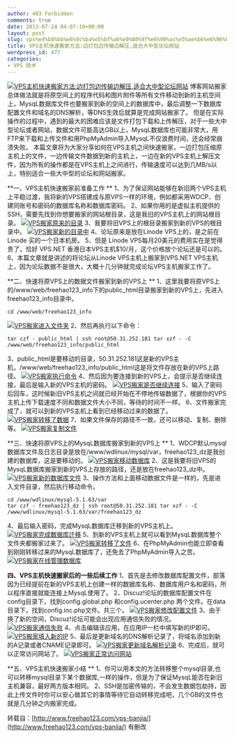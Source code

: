 ```yaml
---
author: 403 Forbidden
comments: true
date: 2013-07-24 04:07:19+00:00
layout: post
slug: vps%e4%b8%bb%e6%9c%ba%e5%bf%ab%e9%80%9f%e6%90%ac%e5%ae%b6%e6%96%b9%e6%b3%95%e8%be%b9%e6%89%93%e5%8c%85%e8%be%b9%e4%bc%a0%e8%be%93%e8%be%b9%e8%a7%a3%e5%8e%8b%e9%80%82%e5%90%88%e5%a4%a7%e4%b8%ad
title: VPS主机快速搬家方法:边打包边传输边解压,适合大中型论坛网站
wordpress_id: 477
categories:
- VPS 技术
---
```

[![VPS主机快速搬家方法:边打包边传输边解压,适合大中型论坛网站](/uploads/201307/vps-banjia_00.gif)](/uploads/201307/vps-banjia_00.gif) 
博客网站搬家总体做法就是将原空间上的程序代码和图片附件等所有文件移动到新的主机空间上，MysqL数据库文件也要搬家到新的空间上的数据库中，最后调整一下数据库配置文件和域名的DNS解析，等DNS生效后就算是完成网站搬家了。
但是在实际操作的过程中，遇到的最大的困难应该是文件打包下载和上传解压，对于一些大中型论坛或者网站，数据文件可能高达GB以上，MysqL数据库也可能非常大，用FTP来下载和上传文件和用PhpMyAdmin导入MysqL不仅浪费时间，还会经常崩溃失败。
本篇文章将为大家分享如何在VPS主机之间快速搬家，一边打包压缩原主机上的文件，一边传输文件数据到新的主机上，一边在新的VPS主机上解压文件，因为所有的操作都是在VPS主机上之间进行，传输速度可以达到几MB/s以上，特别适合一些大中型的论坛和网站搬家。

**一、VPS主机快速搬家前准备工作 **
1、为了保证网站能够在新旧两个VPS主机上平稳过渡，我将新的VPS搭建成与原VPS一样的环境，例如都采用WDCP、创建同账号和密码的数据库名称和数据库密码。
2、如果你用的是虚拟主机提供的SSH，需要先找到你想要搬家的网站根目录，这是我旧的VPS主机上的网站根目录。
[![VPS搬家原来的目录](/uploads/201307/vps-banjia_01.gif)](/uploads/201307/vps-banjia_01.gif) 
3、我要将旧VPS上的根目录搬家到新的VPS的根目录中。
[![VPS搬家新的目录中](/uploads/201307/vps-banjia_02.gif)](/uploads/201307/vps-banjia_02.gif) 
4、论坛原来是放在Linode VPS上的，是之前在 Linode 买的一个日本机房。
5、但是 Linode VPS每月20美元的费用实在是觉得贵了，恰好 VPS.NET 香港日本VPS主机$10/月，这个价格放个论坛还是可以的。
6、本篇文章就是讲述的将论坛从Linode VPS主机上搬家到VPS.NET VPS主机上，因为论坛数据不是很大，大概十几分钟就完成论坛VPS主机搬家工作了。

**二、快速将原VPS上的数据文件搬家到新的VPS上 **
1、这里我要将原VPS上的/www/web/freehao123_info下的public_html目录搬家到新的VPS上，先进入freehao123_info目录中。
```shell
cd /www/web/freehao123_info

```

[![VPS搬家进入文件夹](/uploads/201307/vps-banjia_03.gif)](/uploads/201307/vps-banjia_03.gif) 
2、然后再执行以下命令：
```shell
tar czf - public_html | ssh root@50.31.252.181 tar xzf - -C /www/web/freehao123_info/public_html

```

3、public_html是要移动的目录，50.31.252.181这是新的VPS主机，/www/web/freehao123_info/public_html这是将文件存放在新的VPS上路径。
[![VPS搬家执行命令](/uploads/201307/vps-banjia_04.gif)](/uploads/201307/vps-banjia_04.gif) 
4、然后因为要连接到新的VPS上，会提示是否继续连接，最后是输入新的VPS主机的密码。
[![VPS搬家是否继续连接](/uploads/201307/vps-banjia_05.gif)](/uploads/201307/vps-banjia_05.gif) 
5、输入了密码后回车，这时候新旧VPS主机之间就已经开始在不停地传输数据了，根据你的VPS主机上传下载速度不同和数据文件大小不同，等待的时间不一样。
6、文件搬家完成了，就可以到新的VPS主机上看到已经移动过来的数据了。
[![VPS搬家转移了数据](/uploads/201307/vps-banjia_06.gif)](/uploads/201307/vps-banjia_06.gif) 
7、如果文件保存的路径不一致，还可以移动、复制、删除等。
[![VPS搬家复制文件](/uploads/201307/vps-banjia_07.gif)](/uploads/201307/vps-banjia_07.gif) 

**三、快速将原VPS上的MysqL数据库搬家到新的VPS上 **
1、WDCP默认mysql数据库文件及日志目录是放在/www/wdlinux/mysql/var，freehao123_dz是我创建的数据库，这是要移动的。
[![VPS搬家移动数据库](/uploads/201307/vps-banjia_08.gif)](/uploads/201307/vps-banjia_08.gif) 
2、这是我要将旧VPS的MysqL数据库搬家到新的VPS上存放的路径，还是放在freehao123_dz中。
[![VPS搬家新的数据库文件](/uploads/201307/vps-banjia_09.gif)](/uploads/201307/vps-banjia_09.gif) 
3、操作方法和上面移动数据文件是一样的，先是进入文件目录，然后执行移动命令。
```shell
cd /www/wdlinux/mysql-5.1.63/var
tar czf - freehao123_dz | ssh root@50.31.252.181 tar xzf - -C /www/wdlinux/mysql-5.1.63/var/freehao123_dz

```

4、最后输入密码，完成MysqL数据库迁移到新的VPS主机上。
[![VPS搬家完成数据库迁移](/uploads/201307/vps-banjia_11.gif)](/uploads/201307/vps-banjia_11.gif) 
5、到新的VPS主机上就可以看到MysqL数据库整个文件夹都搬家过来了。
[![VPS搬家转移了文件](/uploads/201307/vps-banjia_12.gif)](/uploads/201307/vps-banjia_12.gif) 
6、在PhpMyAdmin也能立即查看到刚刚转移过来的MysqL数据库了，还免去了PhpMyAdmin导入之苦。
[![VPS搬家在线管理数据库](/uploads/201307/vps-banjia_13.gif)](/uploads/201307/vps-banjia_13.gif) 

**四、VPS主机快速搬家后的一些后续工作**
1、首先是去修改数据库配置文件，部落因为已经提前在新的VPS主机上创建一样的数据库名称、数据库用户名和密码，所以程序直接就能连接上MysqL使用了。
2、Discuz!论坛的数据库配置文件在config目录下，找到config.global.php 和config.ucenter.php 两个文件。在data目录下，找到config.inc.php文件。共三个。
[![VPS搬家修改配置文件](/uploads/201307/vps-banjia_20.gif)](/uploads/201307/vps-banjia_20.gif) 
3、由于换了新的空间，Discuz!论坛可能会出现应用通信失败的情况。
[![VPS搬家通信失败](/uploads/201307/vps-banjia_16.gif)](/uploads/201307/vps-banjia_16.gif) 
4、点击编辑该应用，在应用IP一栏中填写新的IP即可。
[![VPS搬家填入新的IP](/uploads/201307/vps-banjia_17.gif)](/uploads/201307/vps-banjia_17.gif) 
5、最后是更新域名的DNS解析记录了，将域名添加到新的A记录或者CNAME记录即可。
[![VPS搬家更新域名解析记录](/uploads/201307/vps-banjia_14.gif)](/uploads/201307/vps-banjia_14.gif) 
6、完成后，就可以正常访问网站了。
[![VPS搬家正常访问网站](/uploads/201307/vps-banjia_19.gif)](/uploads/201307/vps-banjia_19.gif) 

**五、VPS主机快速搬家小结 **
1、你可以用本文的方法转移整个mysql目录,也可以转移mysql目录下某个数据库,一样的操作，但是为了保证MysqL能否在新旧主机兼容，最好两方版本相同。
2、SSH是加密传输的，不会发生数据包劫持，因此上传文件时你可以安心做其它的事情等待它自动转移完成吧，几个GB的文件也就是几分钟之内搬家完成。

转载自：[http://www.freehao123.com/vps-banjia/](http://www.freehao123.com/vps-banjia/) 有删改

